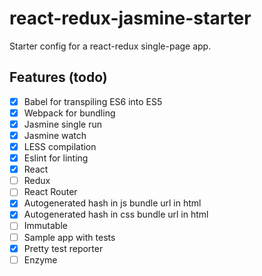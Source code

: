 # react-redux-jasmine-starter

Starter config for a react-redux single-page app.

## Features (todo)
- [x] Babel for transpiling ES6 into ES5
- [x] Webpack for bundling
- [x] Jasmine single run
- [x] Jasmine watch
- [x] LESS compilation
- [x] Eslint for linting
- [x] React
- [ ] Redux
- [ ] React Router
- [x] Autogenerated hash in js bundle url in html
- [x] Autogenerated hash in css bundle url in html
- [ ] Immutable
- [ ] Sample app with tests
- [x] Pretty test reporter
- [ ] Enzyme
